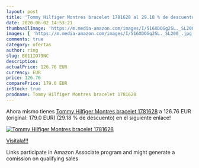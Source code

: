 ```yaml
---
layout: post
title: 'Tommy Hilfiger Montres bracelet 1781628 al 29.18 % de descuento'
date: 2020-06-02 14:53:21
thumbnailImage: 'https://m.media-amazon.com/images/I/516XDOGg2SL._SL200_.jpg'
images: [ 'https://m.media-amazon.com/images/I/516XDOGg2SL._SL200_.jpg' ]
comments: true
category: ofertas
author: ring
slug: B011IO79NC
description:
actualPrice: 126.76 EUR
currency: EUR
price: 126.76
comparePrice: 179.0 EUR
inStock: true
prodname: Tommy Hilfiger Montres bracelet 1781628
---
```


Ahora mismo tienes [Tommy Hilfiger Montres bracelet 1781628](https://www.amazon.fr/dp/B011IO79NC/?tag=tolees0d-21) a 126.76 EUR (original: 179.0 EUR) (29.18 %  de descuento) en el siguiente enlace!

[![Tommy Hilfiger Montres bracelet 1781628](https://m.media-amazon.com/images/I/516XDOGg2SL._SL200_.jpg)](https://www.amazon.fr/dp/B011IO79NC/?tag=tolees0d-21)

[Visítala!!!](https://www.amazon.fr/dp/B011IO79NC/?tag=tolees0d-21)

Links participate in Amazon Associate program and might generate a comission on qualifying sales
